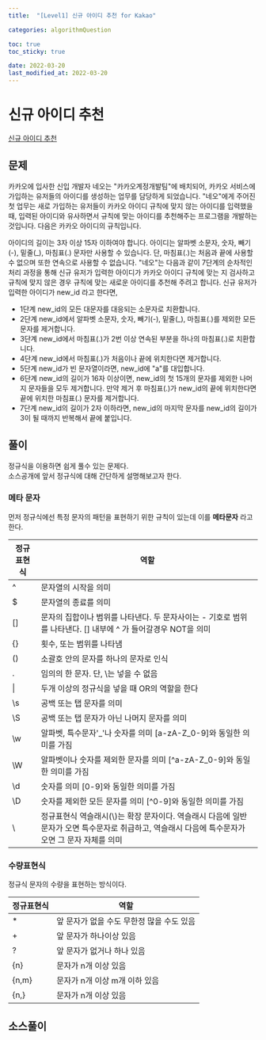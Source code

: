 ```yaml
---
title:  "[Level1] 신규 아이디 추천 for Kakao"

categories: algorithmQuestion

toc: true
toc_sticky: true

date: 2022-03-20
last_modified_at: 2022-03-20
---
```


# 신규 아이디 추천

[신규 아이디 추천](https://programmers.co.kr/learn/courses/30/lessons/72410)

## 문제

카카오에 입사한 신입 개발자 네오는 "카카오계정개발팀"에 배치되어, 카카오 서비스에 가입하는 유저들의 아이디를 생성하는 업무를 담당하게 되었습니다. "네오"에게 주어진 첫 업무는 새로 가입하는 유저들이 카카오 아이디 규칙에 맞지 않는 아이디를 입력했을 때, 입력된 아이디와 유사하면서 규칙에 맞는 아이디를 추천해주는 프로그램을 개발하는 것입니다.
다음은 카카오 아이디의 규칙입니다.

아이디의 길이는 3자 이상 15자 이하여야 합니다.
아이디는 알파벳 소문자, 숫자, 빼기(-), 밑줄(_), 마침표(.) 문자만 사용할 수 있습니다.
단, 마침표(.)는 처음과 끝에 사용할 수 없으며 또한 연속으로 사용할 수 없습니다.
"네오"는 다음과 같이 7단계의 순차적인 처리 과정을 통해 신규 유저가 입력한 아이디가 카카오 아이디 규칙에 맞는 지 검사하고 규칙에 맞지 않은 경우 규칙에 맞는 새로운 아이디를 추천해 주려고 합니다.
신규 유저가 입력한 아이디가 new_id 라고 한다면,

- 1단계 new_id의 모든 대문자를 대응되는 소문자로 치환합니다.
- 2단계 new_id에서 알파벳 소문자, 숫자, 빼기(-), 밑줄(_), 마침표(.)를 제외한 모든 문자를 제거합니다.
- 3단계 new_id에서 마침표(.)가 2번 이상 연속된 부분을 하나의 마침표(.)로 치환합니다.
- 4단계 new_id에서 마침표(.)가 처음이나 끝에 위치한다면 제거합니다.
- 5단계 new_id가 빈 문자열이라면, new_id에 "a"를 대입합니다.
- 6단계 new_id의 길이가 16자 이상이면, new_id의 첫 15개의 문자를 제외한 나머지 문자들을 모두 제거합니다. 만약 제거 후 마침표(.)가 new_id의 끝에 위치한다면 끝에 위치한 마침표(.) 문자를 제거합니다.
- 7단계 new_id의 길이가 2자 이하라면, new_id의 마지막 문자를 new_id의 길이가 3이 될 때까지 반복해서 끝에 붙입니다.

## 풀이

정규식을 이용하면 쉽게 풀수 있는 문제다.  
소스공개에 앞서 정규식에 대해 간단하게 설명해보고자 한다.  

### 메타 문자

먼저 정규식에선 특정 문자의 패턴을 표현하기 위한 규칙이 있는데 이를 **메타문자** 라고 한다.

<table>
    <thead>
        <th>정규표현식</th>
        <th>역할</th>
    </thead>
    <tbody>
      <tr>
        <td>^</td>
        <td>문자열의 시작을 의미</td>
      </tr>
      <tr>
        <td>$</td>
        <td>문자열의 종료를 의미</td>
      </tr>
      <tr>
        <td>[]</td>
        <td>문자의 집합이나 범위를 나타낸다. 두 문자사이는 - 기호로 범위를 나타낸다. [] 내부에 ^ 가 들어갈경우 NOT을 의미</td>
      </tr>
      <tr>
        <td>{}</td>
        <td>횟수, 또는 범위를 나타냄</td>
      </tr>
      <tr>
        <td>()</td>
        <td>소괄호 안의 문자를 하나의 문자로 인식</td>
      </tr>
      <tr>
        <td>.</td>
        <td>임의의 한 문자. 단, \는 넣을 수 없음</td>
      </tr>
      <tr>
        <td>|</td>
        <td>두개 이상의 정규식을 넣을 때 OR의 역할을 한다</td>
      </tr>
      <tr>
        <td>\s</td>
        <td>공백 또는 탭 문자를 의미</td>
      </tr>
      <tr>
        <td>\S</td>
        <td>공백 또는 탭 문자가 아닌 나머지 문자를 의미</td>
      </tr>
      <tr>
        <td>\w</td>
        <td>알파벳, 특수문자'_'나 숫자를 의미 [a-zA-Z_0-9]와 동일한 의미를 가짐</td>
      </tr>
      <tr>
        <td>\W</td>
        <td>알파벳이나 숫자를 제외한 문자를 의미 [^a-zA-Z_0-9]와 동일한 의미를 가짐</td>
      </tr>
      <tr>
        <td>\d</td>
        <td>숫자를 의미 [0-9]와 동일한 의미를 가짐</td>
      </tr>
      <tr>
        <td>\D</td>
        <td>숫자를 제외한 모든 문자를 의미 [^0-9]와 동일한 의미를 가짐</td>
      </tr>
      <tr>
        <td>\</td>
        <td>정규표현식 역슬래시(\)는 확장 문자이다. 역슬래시 다음에 일반문자가 오면 특수문자로 취급하고, 역슬래시 다음에 특수문자가 오면 그 문자 자체를 의미</td>
      </tr>
    </tbody>
</table>

### 수량표현식

정규식 문자의 수량을 표현하는 방식이다.

<table>
    <thead>
        <th>정규표현식</th>
        <th>역할</th>
    </thead>
    <tbody>
      <tr>
        <td>*</td>
        <td>앞 문자가 없을 수도 무한정 많을 수도 있음</td>
      </tr>
      <tr>
        <td>+</td>
        <td>앞 문자가 하나이상 있음</td>
      </tr>
      <tr>
        <td>?</td>
        <td>앞 문자가 없거나 하나 있음</td>
      </tr>
      <tr>
        <td>{n}</td>
        <td>문자가 n개 이상 있음</td>
      </tr>
      <tr>
        <td>{n,m}</td>
        <td>문자가 n개 이상 m개 이하 있음</td>
      </tr>
      <tr>
        <td>{n,}</td>
        <td>문자가 n개 이상 있음</td>
      </tr>
    </tbody>
</table>

## 소스풀이

<script src="https://gist.github.com/dh37789/92776d6f82bb604894bdc33dc4f5117e.js"></script>

